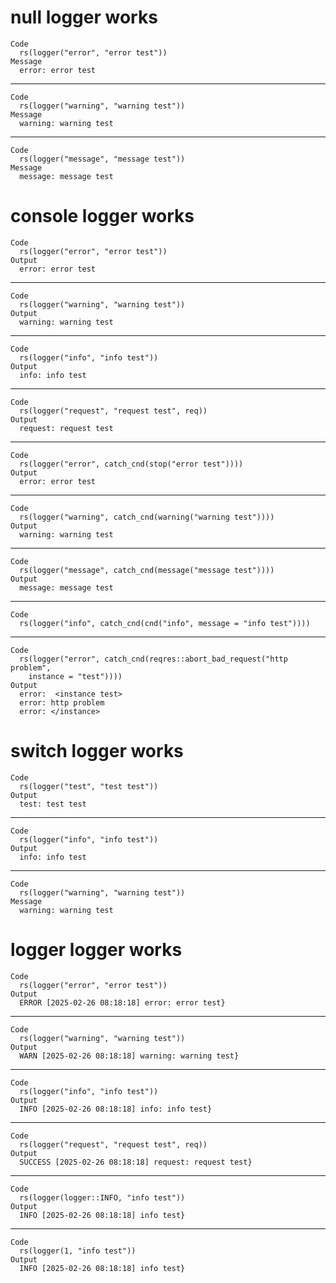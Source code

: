 # null logger works

    Code
      rs(logger("error", "error test"))
    Message
      error: error test

---

    Code
      rs(logger("warning", "warning test"))
    Message
      warning: warning test

---

    Code
      rs(logger("message", "message test"))
    Message
      message: message test

# console logger works

    Code
      rs(logger("error", "error test"))
    Output
      error: error test

---

    Code
      rs(logger("warning", "warning test"))
    Output
      warning: warning test

---

    Code
      rs(logger("info", "info test"))
    Output
      info: info test

---

    Code
      rs(logger("request", "request test", req))
    Output
      request: request test

---

    Code
      rs(logger("error", catch_cnd(stop("error test"))))
    Output
      error: error test

---

    Code
      rs(logger("warning", catch_cnd(warning("warning test"))))
    Output
      warning: warning test

---

    Code
      rs(logger("message", catch_cnd(message("message test"))))
    Output
      message: message test

---

    Code
      rs(logger("info", catch_cnd(cnd("info", message = "info test"))))

---

    Code
      rs(logger("error", catch_cnd(reqres::abort_bad_request("http problem",
        instance = "test"))))
    Output
      error:  <instance test>
      error: http problem
      error: </instance>

# switch logger works

    Code
      rs(logger("test", "test test"))
    Output
      test: test test

---

    Code
      rs(logger("info", "info test"))
    Output
      info: info test

---

    Code
      rs(logger("warning", "warning test"))
    Message
      warning: warning test

# logger logger works

    Code
      rs(logger("error", "error test"))
    Output
      ERROR [2025-02-26 08:18:18] error: error test}

---

    Code
      rs(logger("warning", "warning test"))
    Output
      WARN [2025-02-26 08:18:18] warning: warning test}

---

    Code
      rs(logger("info", "info test"))
    Output
      INFO [2025-02-26 08:18:18] info: info test}

---

    Code
      rs(logger("request", "request test", req))
    Output
      SUCCESS [2025-02-26 08:18:18] request: request test}

---

    Code
      rs(logger(logger::INFO, "info test"))
    Output
      INFO [2025-02-26 08:18:18] info test}

---

    Code
      rs(logger(1, "info test"))
    Output
      INFO [2025-02-26 08:18:18] info test}

